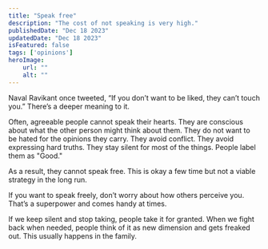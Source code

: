 ```yaml
---
title: "Speak free"
description: "The cost of not speaking is very high."
publishedDate: "Dec 18 2023"
updatedDate: "Dec 18 2023"
isFeatured: false
tags: ['opinions']
heroImage:
    url: ""
    alt: ""
---
```


Naval Ravikant once tweeted, “If you don’t want to be liked, they can’t touch you.” There’s a deeper meaning to it. 

Often, agreeable people cannot speak their hearts. They are conscious about what the other person might think about them. They do not want to be hated for the opinions they carry. They avoid conflict. They avoid expressing hard truths. They stay silent for most of the things. People label them as "Good." 

As a result, they cannot speak free. This is okay a few time but not a viable strategy in the long run. 

If you want to speak freely, don’t worry about how others perceive you. That’s a superpower and comes handy at times. 

If we keep silent and stop taking, people take it for granted. When we fight back when needed, people think of it as new dimension and gets freaked out. This usually happens in the family.